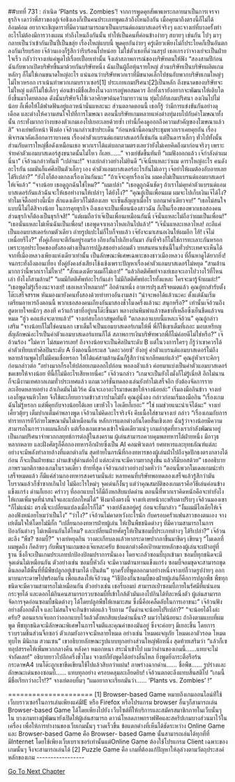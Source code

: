 ##บทที่ 731 : กำเนิด ‘Plants vs. Zombies’!
จากการพูดคุยสัพเพเหระกลายมาเป็นการเจรจาธุรกิจ
เดาว่าพี่สาวของอู๋เจ๋อชิงเองก็เป็นคนประเภทพูดแล้วถึงไหนถึงกัน เมื่อคุยมาถึงตรงนี้ก็ไม่ได้อ้อมค้อม อยากจะเชิญดาราที่มีความสามารถมาเป็นแบรนด์แอมบาสเดอร์จริงๆ และจางเย่ที่บางครั้งทำอะไรไม่ต้องมีการวางแผน ทำถึงไหนถึงกันนั้น ทำให้เป็นคนที่ค่อนข้างง่ายๆ สบายๆ เช่นกัน
ไปๆ มาๆ กลายเป็นว่าเข้ากันเป็นปี่เป็นขลุ่ย
เรื่องใหญ่แบบนี้ พูดคุยกันง่ายๆ ครู่เดียวเพียงไม่กี่ประโยคก็เป็นอันตกลงกันเรียบร้อย
เจ๊อ้วนเองก็รู้สึกว่ารีบร้อนไปหน่อย ไม่ใช่ตัวเธอที่ด่วนสรุป เธอเกรงว่าจางเย่จะเป็นฝ่ายใจเร็ว กลัวว่าจางเย่แค่พูดไปเรื่อยเปื่อยเท่านั้น จึงเล่าสภาพการณ์ของบริษัทตนให้ฟัง “สองสามปีก่อนฉันกับพวกเปิดบริษัทขึ้นมาด้วยกันบริษัทหนึ่ง ฉันเป็นผู้ถือหุ้นรายใหญ่ ส่วนบริษัทเป็นบริษัทผลิตเกม หลักๆ ก็ไม่ใช่เกมขนาดใหญ่อะไร แน่นอนว่าบริษัทพวกเราที่มีขนาดเล็กไปชนกับพวกบริษัทเกมใหญ่ๆ ไม่ไหวหรอก เราเน้นทำพวกเกมบราวเซอร์[1] ประเภทเกมปริศนา[2]เป็นหลัก ถึงขนาดของบริษัทจะไม่ใหญ่ แต่ก็ไม่ใช่เล็กๆ ค่อนข้างมีชื่อเสียงในวงการอยู่พอสมควร อีกทั้งเรายังอยากจะพัฒนาให้เติบโตยิ่งขึ้นมาโดยตลอด ดังนั้นบริษัทจึงใช้เวลาศึกษาค้นคว้ามายาวนาน ทุ่มไปกับเกมปริศนา ลงเงินไปไม่น้อย ก็เพื่อให้ได้ฟาดฟันอยู่แถวหน้านั่นแหละนะ ส่วนตลาดตอนนี้ เธอก็รู้ ว่ามีการแข่งขันกันอย่างดุเดือด และต่างให้ความสนใจไปที่การโฆษณา ตอนนี้บริษัทเกมหลายแห่งต่างทุ่มงบไปกับค่าโฆษณาทั้งนั้น กระทั่งมากกว่างบของตัวเกมเองไปเยอะเลยด้วยซ้ำ เท่านี้ก็คงดูออกถึงความสำคัญของโฆษณาแล้วสิ”
จางเย่พยักหน้า ฟังต่อ
เจ๊อ้วนกล่าวเข้าประเด็น “ก่อนหน้านี้ตอนประชุมพวกเราเคยคุยกัน เรื่องพิจารณาคัดเลือกดาราบางคน เรื่องค่าตัวแบรนด์แอมบาสเดอร์ก็เช่นกัน แต่ป็นดาราเล็กๆ ทั่วไปทั้งนั้น ส่วนกับดาราใหญ่ชื่อดังเหมือนเธอ พวกเราได้แต่บอกตามตรงเลยว่ายังไม่เคยคิดถึงมาก่อนจริงๆ เพราะจ่ายค่าตัวแอมบาสเดอร์สูงขนาดนั้นไม่ไหว ก็เลย……”
จางเย่ขัดขึ้นทันที “ผมฟังออกแล้ว เจ๊กำลังด่าผมนี่นา”
เจ๊อ้วนกล่าวทันที “เปล่านะ!”
จางเย่กล่าวอย่างไม่ยินดี “เจ๊เนี่ยแหละว่าผม ดาราใหญ่อะไร คนดังอะไรกัน ผมมันก็แค่ศิลปินตัวเล็กๆ เอง ค่าตัวแอมบาสเดอร์อะไรกันไม่เอาๆ เจ๊อย่าให้ผมต้องอับอายเลยได้รึเปล่า?”
“ยังไงก็ต้องตกลงเรื่องเงินกันนะ”
“ถ้าเจ๊จะคุยเรื่องเงิน ผมคงไม่เป็นแบรนด์แอมบาสเดอร์ให้เจ๊แล้ว”
“จางน้อย เธอดูถูกฉันใช่ไหม?”
“ผมเปล่า”
“เธอดูถูกฉันชัดๆ ถ้าเราไม่คุยค่าตัวแบรนด์แอมบาสเดอร์กันแล้วฉันจะให้เธอทำงานให้เปล่าๆ ได้ยังไง?”
“คุณอู๋เป็นเพื่อนผม ผมจะไปเก็บเงินเจ๊ได้ไง? ทำไมเจ๊ดื้ออย่างนี้เนี่ย สักแดงเดียวก็ไม่ต้องเลย จะเซ็นสัญญาเมื่อไร บอกมาคำเดียวจบ!”
“เธอไม่สนใจแบบนี้ไม่ได้สิจางน้อย ในการคุยธุรกิจ ถึงเธอจะเป็นเพื่อนน้องสาวฉัน ก็เป็นเรื่องของพวกเธอสองคน ส่วนธุรกิจก็ต้องเป็นธุรกิจสิ!”
“แต่ผมถือว่าเจ๊เป็นเพื่อนเหมือนกันนี่ เจ๊นั่นแหละไม่ถือว่าผมเป็นเพื่อน!”
“เธอนั่นแหละไม่เห็นฉันเป็นเพื่อน! เธอพูดจาเหลวไหลเกินไปแล้ว!”
“เจ๊นั่นแหละเหลวไหล! กะอีแค่เป็นแอมบาสเดอร์เกมตัวเดียว ถ่ายรูปแปะไม่กี่ใบก็จบแล้ว เจ๊ยังจะมาเสนอเงินให้ผมอีก ไฮ้! เจ๊ไม่เหนื่อยรึไง?”
ทั้งคู่เกือบจะตีกันอยู่รอมร่อ เถียงกันไปเถียงกันมา อันที่จริงก็ไม่ใช่การทะเลาะกันหรอก เพราะทุกประโยคของทั้งสองต่างเป็นการปฏิเสธอย่างถ่อมตัว บทสนทนาเช่นนี้ในทั่วประเทศจะเห็นได้จากที่เมืองหลวงเพียงแห่งเดียวเท่านั้น เป็นลักษณะพิเศษเฉพาะของชาวเมืองหลวง ที่อื่นหาดูได้ยากยิ่ง!
จนกระทั่งถึงตอนเที่ยง ทั้งคู่ยังคงส่งเสียงโช้งเช้งเพราะปัญหาเรื่องค่าตัวแอมบาสเดอร์ไม่หยุด
“สามล้าน มากกว่านี้พวกเราไม่ไหว!”
“สักแดงเดียวผมก็ไม่เอา!”
“แล้วกิตติศัพท์จางเย่เธอจะเอาไปวางไว้ที่ไหนเล่า ยังไงก็สามล้าน!”
“ผมมีกิตติศัพท์อะไรกันเล่า ไม่มีกิตติศัพท์อะไรทั้งแหละ ใครจะมารู้จักผมล่ะ!”
“เธอพูดไม่รู้เรื่องนะจางเย่! เธอเหลวไหลมาก!”
อีกด้านหนึ่ง อาหารปรุงเสร็จหมดแล้ว
คุณอู๋ยกสำรับตั้งโต๊ะเสร็จสรรพ หันมองมายังคนทั้งสองด้วยท่าทางอันงามสง่า “น่าจะพอได้แล้วนะคะ ตั้งแต่ฉันเริ่มเตรียมอาหารถึงตอนนี้ พวกเธอสองคนเถียงกันมาสองชั่วโมงครึ่งแล้วนะ สนุกหรือ?”
เท่านั้นเจ๊อ้วนถึงสูดหายใจหนักๆ สองที คว้าแก้วชาที่อยู่บนโต๊ะขึ้นมา พลางบ่นพึมพำแล้วซดชาที่เหลือซึ่งเย็นชืดแล้วจนหมด “ฮู่ว คอแห้งจะตายแล้ว!”
จางเย่สบโอกาสพูดทันที “ตกลงเอาแบบนี้แหละเจ๊อ้วน”
คุณอู๋กล่าวเสริม “จางน้อยก็ไม่ใช่คนนอก เขาเต็มใจเป็นแอมบาสเดอร์เกมให้พี่ พี่ก็ใช้เขาเต็มที่เถอะ มอบเหรียญสัญลักษณ์อะไรเป็นค่าตัวแอมบาสเดอร์แทนก็ได้ สภาพการเงินบริษัทพวกพี่ก็ไม่ค่อยดีไม่ใช่หรือ?”
เจ๊อ้วนร้อง “ไม่ควร ไม่สมควรเลย! ถึงจางน้อยจะเป็นศิลปินระดับ B แต่ในวงการใครๆ ก็รู้ว่าเขาควรได้ค่าตัวเทียบเท่าศิลปินระดับ A ยิ่งตอนนี้กระแส ‘เดอะวอยซ์’ ยังอยู่ ค่าตัวแบรนด์แอมบาสเดอร์ไม่ถึงหลายล้านพูดไปไม่มีคนเชื่อหรอก ให้ได้แค่สามล้านฉันก็รู้สึกว่าน่าเกลียดแย่แล้ว!”
คุณอู๋หัวเราะคิกๆ ก่อนกล่าวต่อ “อย่างมากก็รอให้ปล่อยเกมออกไปก่อน พอลงตัวแล้ว ค่อยมาแบ่งเป็นค่าตัวแอมบาสเดอร์ชดเชยให้จางน้อย ทีนี้ก็ไม่มีอะไรเสียหายนี่คะ”
เจ๊อ้วนกล่าว “เกมจะเป็นยังไงมั่งก็ไม่รู้เนี่ยสิ อีกไม่นานก็จะมีงานเทศกาลเกมทั่วประเทศแล้ว แถมเวอร์ชั่นทดลองเล่นยังทำไม่เสร็จอีก ยังต้องจัดการรายละเอียดหลายอย่าง ถ้าเกิดมันไม่เวิร์ค ฉันจะเอาอะไรมาชดเชยให้จางน้อยล่ะ”
เริ่มลงมือกินข้าว
จางเย่เองก็พูดจนหิวโหย จึงใช้ตะเกียบกวาดข้าวสวาปามไม่ยั้ง
คุณอู๋นั่งลง กล่าวก่อนเริ่มลงมือกิน “เรื่องเกมฉันไม่รู้หรอก แต่พี่คุยกับจางน้อยได้เลย เขาหัวไว ไอเดียก็เยอะ”
“ใช่ ผมช่วยแนะนำเจ๊ได้นะ” จางเย่เคี้ยวตุ้ยๆ เต็มปากเต็มคำพลางพูด
เจ๊อ้วนไม่คิดอะไรจริงจัง คีบเนื้อใส่ชามจางเย่ กล่าว “เรื่องเกมกับการทำรายการทีวีถ่ายโฆษณามันไม่เหมือนกัน หลักการแตกต่างกันโดยสิ้นเชิงเลย ฉันรู้ว่าจางน้อยมีความสามารถในการวางแผนลึกล้ำ แต่เรื่องเกมเขาคงเข้าใจนิดเดียวแน่ๆ เกมล่าสุดที่ทางเรากำลังพัฒนาอยู่ เป็นเกมปริศนาจำพวกกลยุทธ์การต่อสู้ในสงคราม ผู้เล่นสามารถควบคุมพลทหารได้ฝ่ายหนึ่ง มีอาวุธหลากหลาย และฝั่งศัตรูก็คือกองทหารอีกฝ่ายซึ่งเป็น AI คอมพิวเตอร์ ยศทหารและยุทธภัณฑ์แต่ละอย่างจะมีพลังทำลายล้างที่แตกต่างกัน สุดท้ายในกรณีที่กองทหารของผู้เล่นฝ่าไปถึงจุดปักธงตรงกลางได้ก่อน ก็จะเป็นฝ่ายชนะ ผ่านเข้าสู่ด่านต่อไป แต่ละด่านจะมีความยากสูงขึ้น แล้วก็มีบอสด้วย”
เธออธิบายภาพรวมกติกาของเกมในรวดเดียว
ท้ายที่สุด เจ๊อ้วนกล่าวอย่างปวดหัวว่า “ตอนนี้พวกโมเดลเกมน่ะทำเสร็จหมดแล้ว ก็มีแค่ส่วนกองทหารสงครามนั่นล่ะ หลายคนที่บริษัทพอทดลองเสร็จแล้วรู้สึกว่ามันโบราณแล้วก็ซ้ำซากเกินไป ไม่มีอะไรใหม่ๆ จุดเด่นก็งั้นๆ แต่ว่าคุณสมบัติของเกมเราคือวิธีเล่นค่อนข้างแข็งแกร่ง ด่านก็เยอะ คร่าวๆ ที่ออกแบบไว้ก็มีถึงหกสิบแปดด่าน ตอนนี้ที่พวกเราคิดหนักคือจะทำยังไงให้เกมเพิ่มจุดที่น่าสนใจและแปลกใหม่ได้”
ฟังมาถึงตรงนี้ จางเย่เงยหน้ากะพริบตาปริบๆ
เจ๊อ้วนมองเขา “ก็ไม่แน่น่ะ ตรงนี้จะเปลี่ยนแปลงเมื่อไรก็ได้”
จางเย่ลังเลอยู่ครู่ ก่อนจะยิ้มกล่าว “งั้นผมมีไอเดียให้เจ๊ ลองฟังหน่อยไหมว่าเป็นไง”
“ว่าไง?” เจ๊อ้วนไม่คาดหวังอะไรนัก
กับครอบครัวแฟนสาวของตนเอง จางเย่เต็มใจให้โดยไม่มีกั๊ก “เปลี่ยนกองทหารฝ่ายผู้เล่น ให้เป็นพืชชนิดต่างๆ ที่มีความสามารถในการป้องกันต่างๆ ไม่เหมือนกันได้ไหม? และเปลี่ยนฝ่ายศัตรูให้เป็นซอมบี้ประเภทต่างๆ ได้รึเปล่า?”
เจ๊อ้วนตะลึง “พืช? ซอมบี้?”
จางเย่หยุดกิน วางตะเกียบลงแล้วหากระดาษปากกาขึ้นมาขีดๆ เขียนๆ “โมเดลที่ผมพูดถึง ก็คล้ายๆ กับพื้นฐานเกมของเจ๊แหละครับ ข้อแตกต่างคือเป้าหมายหลักของผู้เล่นจะเฝ้าอยู่ที่ฐาน ซึ่งก็จะเป็นเกมประเภทปกป้องป้อมปราการนั่นเอง โดยจะกลัวซอมบี้บุกเข้ามา ซอมบี้ทุกชนิดจะมีจุดเด่นไม่เหมือนกัน ตัวอย่างเช่น ซอมบี้หัวถัง จะมีความต้านทานแข็งแกร่ง ซอมบี้จอมขุดจะสามารถขุดดินลอดใต้พื้นที่ที่มีพืชปลูกอยู่เข้ามาได้ เป็นต้น” ทุกครั้งที่พูดออกมาอย่างหนึ่งจางเย่ก็วาดรูปง่ายๆ ออกมาบนกระดาษไปพร้อมกัน เพื่อแสดงให้เจ๊อ้วนดู “วิธีป้องกันซอมบี้ของฝ่ายผู้เล่นก็คือการปลูกพืช พืชทุกชนิดจะมีความสามารถไม่เหมือนกัน ตัวอย่างเช่น เชอรี่บอมบ์ สามารถเป่าซอมบี้ภายในรัศมีที่แน่นอนกระจุยได้ และดอกไม้กินคนสามารถรวบซอมบี้ที่เข้าใกล้ตัวมันเองไปกินได้ทีละหนึ่งตัว ผู้เล่นสามารถจัดการจุดอ่อนซอมบี้ชนิดต่างๆ ได้โดยปลูกพืชให้เหมาะสม ซึ่งนี่คือเคล็ดลับในการเอาชนะ”
เจ๊อ้วนฟังอย่างตั้งอกตั้งใจ และไม่สนใจจะกินข้าวต่อแล้ว รีบถาม “งั้นด่านจะน้อยไปรึเปล่า?”
“จะน้อยได้ไงล่ะครับ? ตอนแรกเจ๊บอกว่าออกแบบไว้แล้วตั้งหกสิบแปดด่านนี่นา? ผมว่าไม่น้อยนะ ถ้าอิงตามแบบที่ผมพูด พืชทุกชนิดจะมีลักษณะพิเศษในการโจมตีและคุณค่าของมันอยู่ ซึ่งจะค่อยๆ มีเยอะขึ้น โดยการรวบรวมชิ้นส่วนจิ๊กซอว์ ตัวเกมยังอาจจะมีหลายโหมด อย่างเช่น โหมดผจญภัย โหมดเอาตัวรอด โหมดทุบไห มินิเกม สวนเซน” เขาอธิบายลักษณะรูปแบบทุกอย่างส่วนใหญ่พักหนึ่ง สุดท้ายเสริมว่า “แล้วก็เซทอุปสรรคให้เพิ่มพวกกลางคืน หลังคา หมอกหนา สระน้ำเข้าไป ผมว่าด่านของเกมนี้…...แทบจะไม่จำกัดเลย!”
อธิบายยาวไปอีกครึ่งชั่วโมง จางเย่ก็ยังพูดได้อย่างลื่นไหล ยิ่งพูดยิ่งกระตือรือร้น กระดาษA4 บนโต๊ะถูกเขาขีดเขียนใช้ไปแล้วสิบกว่าแผ่น!
ภาพร่างฉากด่าน……
ชื่อพืช……
รูปร่างและลักษณะเด่นของซอมบี้……
แทบทุกอย่าง ครอบคลุมละเอียดยิบ!
เจ๊อ้วนตกตะลึงแทบสิ้นสติไป “เกมนี้มีชื่อเรียกว่าอะไร!?”
จางเย่ตอบยิ้มๆ “ผมอยากจะเรียกมันว่า…… ‘Plants vs. Zombies’ !”


=====================
[1] Browser-based Game หมายถึงเกมออนไลน์ท่ีใช้เว็บบราวเซอร์ในการเล่นเพียงแค่มีIE หรือ Firefox หรือโปรแกรม browser อื่นๆก็สามารถเล่น Browser-based Game ได้โดยเพียงไปยัง เว็บไซต์ที่ให้บริการและสมัครสมาชิกภายในเว็บนั้นๆ ใน บางเกมทางผู้พัฒนายังเปิดให้ผู้เล่นสามารถ ดาวน์โหลดภาพกราฟฟิคและสคริปเกมบางส่วนมาไว้ในเครื่อง เพื่อให้การทํางานของเว็บเกมนั้นๆ รวดเร็วขึ้น ข้อแตกต่างที่เห็นได้ชัดระหว่าง Online Game และ Browser-based Game คือ Browser- based Game นั้นสามารถเล่นได้ทุกที่ที่มีInternet โดยใช้เพียงเว็บเบราเซอร์เท่านั้นแต่Online Game ต้องใช้โปรแกรม Client เฉพาะของเกมนั้นๆ จึงจะสามารถเล่นได้
[2] Puzzle Game คือ เกมที่ต้องแก้ปัญหาให้ลุล่วงตามวัตถุประสงค์หลักของเกม
*-*-*-*-*-*-*-*-*-*-*-*-*-*-*-*-*-*


[Go To Next Chapter]( ./32.md)